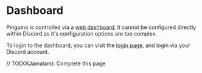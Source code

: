 # Dashboard

Pinguino is controlled via a [web dashboard](/dashboard), it cannot be
configured directly within Discord as it's configuration options are too
complex.

To login to the dashboard, you can visit the [login page](/login), and login via
your Discord account.

// TODO(Jamalam): Complete this page
